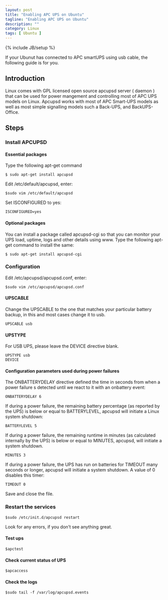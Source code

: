 ```yaml
---
layout: post
title: "Enabling APC UPS on Ubuntu"
tagline: "Enabling APC UPS on Ubuntu"
description: ""
category: Linux 
tags: [ Ubuntu ]
---
```

{% include JB/setup %}

If your Ubunut has connected to APC smartUPS using usb cable, the following guide is for you.

## Introduction

Linux comes with GPL licensed open source apcupsd server ( daemon ) that can be used for power mangement and controlling most of APC UPS models on Linux. Apcupsd works with most of APC Smart-UPS models as well as most simple signalling models such a Back-UPS, and BackUPS-Office. 

## Steps

### Install APCUPSD

#### Essential packages

Type the following apt-get command 

	$ sudo apt-get install apcupsd

Edit /etc/default/apcupsd, enter:

	$sudo vim /etc/default/apcupsd

Set ISCONFIGURED to yes:

	ISCONFIGURED=yes

#### Optional packages

You can install a package called apcupsd-cgi so that you can monitor your UPS load, uptime, logs and other details using www. Type the following apt-get command to install the same:

	$ sudo apt-get install apcupsd-cgi

### Configuration

Edit /etc/apcupsd/apcupsd.conf, enter:

	$sudo vim /etc/apcupsd/apcupsd.conf


#### UPSCABLE 

Change the UPSCABLE to the one that matches your particular battery backup, in this and most cases change it to usb.

	UPSCABLE usb


#### UPSTYPE

For USB UPS, please leave the DEVICE directive blank.


	UPSTYPE usb
	DEVICE

#### Configuration parameters used during power failures

The ONBATTERYDELAY directive defined the time in seconds from when a power failure s detected until we react to it with an onbattery event:

	ONBATTERYDELAY 6


If during a power failure, the remaining battery percentage (as reported by the UPS) is below or equal to BATTERYLEVEL, apcupsd will initiate a Linux system shutdown:

	BATTERYLEVEL 5

If during a power failure, the remaining runtime in minutes (as calculated internally by the UPS) is below or equal to MINUTES, apcupsd, will initiate a system shutdown.

	MINUTES 3

If during a power failure, the UPS has run on batteries for TIMEOUT many seconds or longer, apcupsd will initiate a system shutdown. A value of 0 disables this timer:

	TIMEOUT 0

Save and close the file.
	

### Restart the services

	$sudo /etc/init.d/apcupsd restart

Look for any errors, if you don’t see anything great.

#### Test ups

	$apctest

#### Check current status of UPS

	$apcaccess

#### Check the logs

	$sudo tail -f /var/log/apcupsd.events


